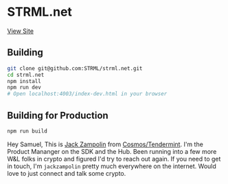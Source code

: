 STRML.net
=========

[View Site](http://strml.net)

Building
--------

```bash
git clone git@github.com:STRML/strml.net.git
cd strml.net
npm install
npm run dev
# Open localhost:4003/index-dev.html in your browser
```

Building for Production
--------

```bash
npm run build
```

Hey Samuel, This is [Jack Zampolin](https://jackzampolin.com) from [Cosmos/Tendermint](https://cosmos.network). I'm the Product Mananger on the SDK and the Hub. Been running into a few more W&L folks in crypto and figured I'd try to reach out again. If you need to get in touch, I'm `jackzampolin` pretty much everywhere on the internet.  Would love to just connect and talk some crypto.
